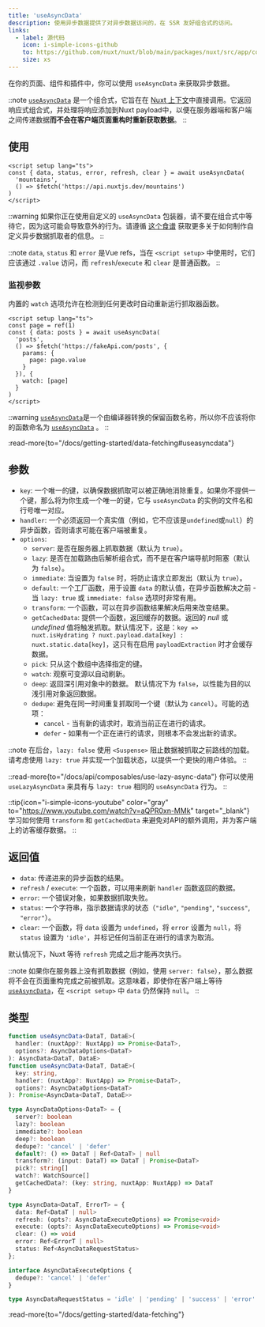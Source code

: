 ```yaml
---
title: 'useAsyncData'
description: 使用异步数据提供了对异步数据访问的，在 SSR 友好组合式的访问。
links:
  - label: 源代码
    icon: i-simple-icons-github
    to: https://github.com/nuxt/nuxt/blob/main/packages/nuxt/src/app/composables/asyncData.ts
    size: xs
---
```


在你的页面、组件和插件中，你可以使用 `useAsyncData` 来获取异步数据。

::note
[`useAsyncData`](/docs/api/composables/use-async-data) 是一个组合式，它旨在在 [Nuxt 上下文](/docs/guide/going-further/nuxt-app#the-nuxt-context)中直接调用。它返回响应式组合式，并处理将响应添加到Nuxt payload中，以便在服务器端和客户端之间传递数据**而不会在客户端页面重构时重新获取数据**。
::

## 使用

```vue [pages/index.vue]
<script setup lang="ts">
const { data, status, error, refresh, clear } = await useAsyncData(
  'mountains',
  () => $fetch('https://api.nuxtjs.dev/mountains')
)
</script>
```

::warning
如果你正在使用自定义的 `useAsyncData` 包装器，请不要在组合式中等待它，因为这可能会导致意外的行为。请遵循 [这个食谱](/docs/guide/recipes/custom-usefetch#custom-usefetch) 获取更多关于如何制作自定义异步数据抓取者的信息。
::

::note
`data`, `status` 和 `error` 是Vue refs，当在 `<script setup>` 中使用时，它们应该通过 `.value` 访问，而 `refresh`/`execute` 和 `clear` 是普通函数。
::

### 监视参数

内置的 `watch` 选项允许在检测到任何更改时自动重新运行抓取器函数。

```vue [pages/index.vue]
<script setup lang="ts">
const page = ref(1)
const { data: posts } = await useAsyncData(
  'posts',
  () => $fetch('https://fakeApi.com/posts', {
    params: {
      page: page.value
    }
  }), {
    watch: [page]
  }
)
</script>
```

::warning
[`useAsyncData`](/docs/api/composables/use-async-data)是一个由编译器转换的保留函数名称，所以你不应该将你的函数命名为 [`useAsyncData`](/docs/api/composables/use-async-data) 。
::

:read-more{to="/docs/getting-started/data-fetching#useasyncdata"}

## 参数

- `key`: 一个唯一的键，以确保数据抓取可以被正确地消除重复。如果你不提供一个键，那么将为你生成一个唯一的键，它与 `useAsyncData` 的实例的文件名和行号唯一对应。
- `handler`: 一个必须返回一个真实值（例如，它不应该是`undefined`或`null`）的异步函数，否则请求可能在客户端被重复。
- `options`:
  - `server`: 是否在服务器上抓取数据（默认为 `true`）。
  - `lazy`: 是否在加载路由后解析组合式，而不是在客户端导航时阻塞（默认为 `false`）。
  - `immediate`: 当设置为 `false` 时，将防止请求立即发出（默认为 `true`）。
  - `default`: 一个工厂函数，用于设置 `data` 的默认值，在异步函数解决之前 - 当 `lazy: true` 或 `immediate: false` 选项时非常有用。
  - `transform`: 一个函数，可以在异步函数结果解决后用来改变结果。
  - `getCachedData`: 提供一个函数，返回缓存的数据。返回的 _null_ 或 _undefined_ 值将触发抓取。默认情况下，这是：`key => nuxt.isHydrating ? nuxt.payload.data[key] : nuxt.static.data[key]`，这只有在启用 `payloadExtraction` 时才会缓存数据。
  - `pick`: 只从这个数组中选择指定的键。
  - `watch`: 观察可变源以自动刷新。
  - `deep`: 返回深引用对象中的数据。 默认情况下为 `false`，以性能为目的以浅引用对象返回数据。
  - `dedupe`: 避免在同一时间重复抓取同一个键（默认为 `cancel`）。可能的选项：
    - `cancel` - 当有新的请求时，取消当前正在进行的请求。
    - `defer` - 如果有一个正在进行的请求，则根本不会发出新的请求。

::note
在后台，`lazy: false` 使用 `<Suspense>` 阻止数据被抓取之前路线的加载。请考虑使用 `lazy: true` 并实现一个加载状态，以提供一个更快的用户体验。
::

::read-more{to="/docs/api/composables/use-lazy-async-data"}
你可以使用 `useLazyAsyncData` 来具有与 `lazy: true` 相同的 `useAsyncData` 行为。
::

::tip{icon="i-simple-icons-youtube" color="gray" to="https://www.youtube.com/watch?v=aQPR0xn-MMk" target="_blank"}
学习如何使用 `transform` 和 `getCachedData` 来避免对API的额外调用，并为客户端上的访客缓存数据。
::

## 返回值

- `data`: 传递进来的异步函数的结果。
- `refresh` / `execute`: 一个函数，可以用来刷新 `handler` 函数返回的数据。
- `error`: 一个错误对象，如果数据抓取失败。
- `status`: 一个字符串，指示数据请求的状态（`"idle"`, `"pending"`, `"success"`, `"error"`）。
- `clear`: 一个函数，将 `data` 设置为 `undefined`，将 `error` 设置为 `null`，将 `status` 设置为 `'idle'`，并标记任何当前正在进行的请求为取消。

默认情况下，Nuxt 等待 `refresh` 完成之后才能再次执行。

::note
如果你在服务器上没有抓取数据（例如，使用 `server: false`），那么数据将不会在页面重构完成之前被抓取。这意味着，即使你在客户端上等待 [`useAsyncData`](/docs/api/composables/use-async-data)，在 `<script setup>` 中 `data` 仍然保持 `null`。
::

## 类型

```ts [Signature]
function useAsyncData<DataT, DataE>(
  handler: (nuxtApp?: NuxtApp) => Promise<DataT>,
  options?: AsyncDataOptions<DataT>
): AsyncData<DataT, DataE>
function useAsyncData<DataT, DataE>(
  key: string,
  handler: (nuxtApp?: NuxtApp) => Promise<DataT>,
  options?: AsyncDataOptions<DataT>
): Promise<AsyncData<DataT, DataE>>

type AsyncDataOptions<DataT> = {
  server?: boolean
  lazy?: boolean
  immediate?: boolean
  deep?: boolean
  dedupe?: 'cancel' | 'defer'
  default?: () => DataT | Ref<DataT> | null
  transform?: (input: DataT) => DataT | Promise<DataT>
  pick?: string[]
  watch?: WatchSource[]
  getCachedData?: (key: string, nuxtApp: NuxtApp) => DataT
}

type AsyncData<DataT, ErrorT> = {
  data: Ref<DataT | null>
  refresh: (opts?: AsyncDataExecuteOptions) => Promise<void>
  execute: (opts?: AsyncDataExecuteOptions) => Promise<void>
  clear: () => void
  error: Ref<ErrorT | null>
  status: Ref<AsyncDataRequestStatus>
};

interface AsyncDataExecuteOptions {
  dedupe?: 'cancel' | 'defer'
}

type AsyncDataRequestStatus = 'idle' | 'pending' | 'success' | 'error'
```

:read-more{to="/docs/getting-started/data-fetching"}
